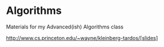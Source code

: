 # Algorithms
Materials for my Advanced(ish) Algorithms class

http://www.cs.princeton.edu/~wayne/kleinberg-tardos/[slides]

